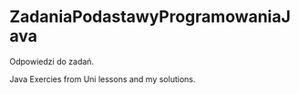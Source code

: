 # ZadaniaPodastawyProgramowaniaJava
Odpowiedzi do zadań.

Java Exercies from Uni lessons and my solutions.
 
